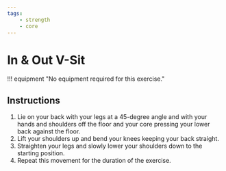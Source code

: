 ```yaml
---
tags:
    - strength
    - core
---
```


#  In & Out V-Sit

!!! equipment "No equipment required for this exercise."

## Instructions

1. Lie on your back with your legs at a 45-degree angle and with your hands and shoulders off the floor and your core pressing your lower back against the floor.
2. Lift your shoulders up and bend your knees keeping your back straight.
3. Straighten your legs and slowly lower your shoulders down to the starting position.
4. Repeat this movement for the duration of the exercise.